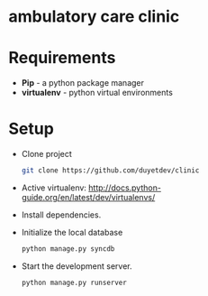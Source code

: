 # ambulatory care clinic

# Requirements

- **Pip** - a python package manager
- **virtualenv** - python virtual environments

# Setup 

* Clone project 
	
	```sh
	git clone https://github.com/duyetdev/clinic
	```

* Active virtualenv: http://docs.python-guide.org/en/latest/dev/virtualenvs/
* Install dependencies.
* Initialize the local database
	
	```sh
	python manage.py syncdb
	```
* Start the development server.
	
	```sh
	python manage.py runserver
	```

